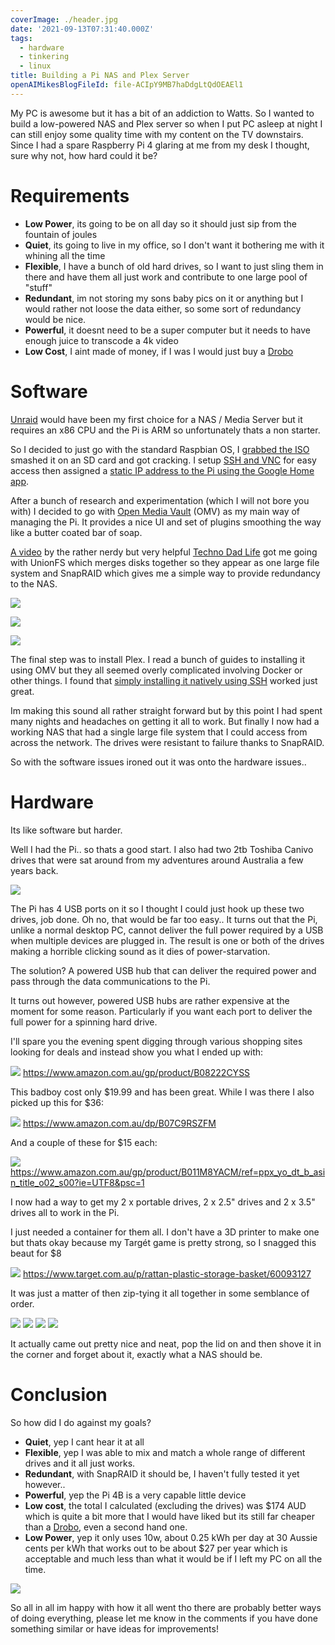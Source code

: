 ```yaml
---
coverImage: ./header.jpg
date: '2021-09-13T07:31:40.000Z'
tags:
  - hardware
  - tinkering
  - linux
title: Building a Pi NAS and Plex Server
openAIMikesBlogFileId: file-ACIpY9MB7haDdgLtQdOEAEl1
---
```


My PC is awesome but it has a bit of an addiction to Watts. So I wanted to build a low-powered NAS and Plex server so when I put PC asleep at night I can still enjoy some quality time with my content on the TV downstairs. Since I had a spare Raspberry Pi 4 glaring at me from my desk I thought, sure why not, how hard could it be?

<!-- more -->

# Requirements

- **Low Power**, its going to be on all day so it should just sip from the fountain of joules
- **Quiet**, its going to live in my office, so I don't want it bothering me with it whining all the time
- **Flexible**, I have a bunch of old hard drives, so I want to just sling them in there and have them all just work and contribute to one large pool of "stuff"
- **Redundant**, im not storing my sons baby pics on it or anything but I would rather not loose the data either, so some sort of redundancy would be nice.
- **Powerful**, it doesnt need to be a super computer but it needs to have enough juice to transcode a 4k video
- **Low Cost**, I aint made of money, if I was I would just buy a [Drobo](https://www.drobo.com/)

# Software

[Unraid](https://unraid.net/) would have been my first choice for a NAS / Media Server but it requires an x86 CPU and the Pi is ARM so unfortunately thats a non starter.

So I decided to just go with the standard Raspbian OS, I [grabbed the ISO](https://www.raspberrypi.org/software/) smashed it on an SD card and got cracking. I setup [SSH and VNC](https://www.raspberrypi.org/documentation/computers/configuration.html) for easy access then assigned a [static IP address to the Pi using the Google Home app](https://support.google.com/wifi/answer/6274660?hl=en-AU).

After a bunch of research and experimentation (which I will not bore you with) I decided to go with [Open Media Vault](https://www.openmediavault.org/) (OMV) as my main way of managing the Pi. It provides a nice UI and set of plugins smoothing the way like a butter coated bar of soap.

[A video](https://www.youtube.com/watch?v=FYkdPyCt5FU) by the rather nerdy but very helpful [Techno Dad Life](https://www.youtube.com/channel/UCX2Vhc0LIzSS9aMzhGFZ7PA) got me going with UnionFS which merges disks together so they appear as one large file system and SnapRAID which gives me a simple way to provide redundancy to the NAS.

![](./filesystems.png)

![](./unionfs.png)

![](./snapraid.png)

The final step was to install Plex. I read a bunch of guides to installing it using OMV but they all seemed overly complicated involving Docker or other things. I found that [simply installing it natively using SSH](https://pimylifeup.com/raspberry-pi-plex-server/) worked just great.

Im making this sound all rather straight forward but by this point I had spent many nights and headaches on getting it all to work. But finally I now had a working NAS that had a single large file system that I could access from across the network. The drives were resistant to failure thanks to SnapRAID.

So with the software issues ironed out it was onto the hardware issues..

# Hardware

Its like software but harder.

Well I had the Pi.. so thats a good start. I also had two 2tb Toshiba Canivo drives that were sat around from my adventures around Australia a few years back.

![](./2tb-toshiba.jpg)

The Pi has 4 USB ports on it so I thought I could just hook up these two drives, job done. Oh no, that would be far too easy.. It turns out that the Pi, unlike a normal desktop PC, cannot deliver the full power required by a USB when multiple devices are plugged in. The result is one or both of the drives making a horrible clicking sound as it dies of power-starvation.

The solution? A powered USB hub that can deliver the required power and pass through the data communications to the Pi.

It turns out however, powered USB hubs are rather expensive at the moment for some reason. Particularly if you want each port to deliver the full power for a spinning hard drive.

I'll spare you the evening spent digging through various shopping sites looking for deals and instead show you what I ended up with:

![](./usbhub.jpg)
https://www.amazon.com.au/gp/product/B08222CYSS

This badboy cost only $19.99 and has been great. While I was there I also picked up this for $36:

![](./usbdock.jpg)
https://www.amazon.com.au/dp/B07C9RSZFM

And a couple of these for $15 each:

![](./usbadaptor.jpg)
https://www.amazon.com.au/gp/product/B011M8YACM/ref=ppx_yo_dt_b_asin_title_o02_s00?ie=UTF8&psc=1

I now had a way to get my 2 x portable drives, 2 x 2.5" drives and 2 x 3.5" drives all to work in the Pi.

I just needed a container for them all. I don't have a 3D printer to make one but thats okay because my Targét game is pretty strong, so I snagged this beaut for $8

![](./container.jpg)
https://www.target.com.au/p/rattan-plastic-storage-basket/60093127

It was just a matter of then zip-tying it all together in some semblance of order.

![](./pic1.jpg) ![](./pic2.jpg) ![](./pic3.jpg) ![](./pic4.jpg)

It actually came out pretty nice and neat, pop the lid on and then shove it in the corner and forget about it, exactly what a NAS should be.

# Conclusion

So how did I do against my goals?

- **Quiet**, yep I cant hear it at all
- **Flexible**, yep I was able to mix and match a whole range of different drives and it all just works.
- **Redundant**, with SnapRAID it should be, I haven't fully tested it yet however..
- **Powerful**, yep the Pi 4B is a very capable little device
- **Low cost**, the total I calculated (excluding the drives) was $174 AUD which is quite a bit more that I would have liked but its still far cheaper than a [Drobo](https://www.drobo.com/), even a second hand one.
- **Low Power**, yep it only uses 10w, about 0.25 kWh per day at 30 Aussie cents per kWh that works out to be about $27 per year which is acceptable and much less than what it would be if I left my PC on all the time.

![](./power.PNG)

So all in all im happy with how it all went tho there are probably better ways of doing everything, please let me know in the comments if you have done something similar or have ideas for improvements!
